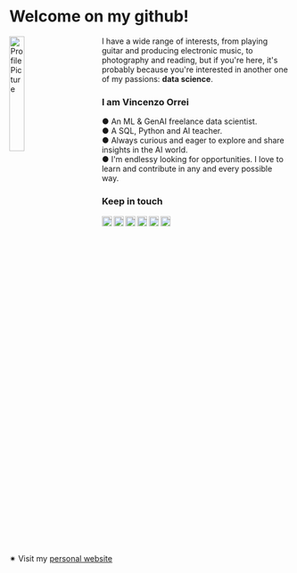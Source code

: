 # Welcome on my github! 

<!-- Immagine del profilo con margine a destra -->
<img 
  align="left" 
  alt="Profile Picture" 
  src="https://github.com/vincenzorrei/vincenzorrei/blob/main/Vincenzo%20Orrei%20-%20Profile%20Picture.JPG" 
  style="width: 23%; margin-right: 50px;" 
/>

<!-- Testo a destra dell'immagine -->
<p>
  I have a wide range of interests, from playing guitar and producing electronic music, to photography and reading, but if you're here, it's probably because you're interested in another one of my passions: <b>data science</b>.
</p>

### I am Vincenzo Orrei

<p>
●   An ML & GenAI freelance data scientist.<br />
●   A SQL, Python and AI teacher.<br />
●   Always curious and eager to explore and share insights in the AI world. <br />
●   I'm endlessy looking for opportunities. I love to learn and contribute in any and every possible way.<br />
</p>


### Keep in touch
<a href="https://x.com/vincenzo_orrei">
  <img align="left" alt="Vincenzo's X" width="18px" src="https://cdn.simpleicons.org/x/ffffff" />
</a>
<a href="https://www.linkedin.com/in/vincenzo-orrei/">
  <img align="left" alt="Vincenzo's LinkedIn" width="18px" src="https://cdn.simpleicons.org/linkedin/ffffff](https://cdn.jsdelivr.net/npm/simple-icons@v8/icons/linkedin.svg" />
</a>
<a href="https://github.com/vincenzorrei">
  <img align="left" alt="Vincenzo's Github" width="18px" src="https://cdn.simpleicons.org/github/ffffff" />
</a>
<a href="https://t.me/VinVincent1">
  <img align="left" alt="Vincenzo's Telegram" width="18px" src="https://cdn.simpleicons.org/telegram/ffffff" />
</a>
<a href="https://www.instagram.com/vin.orrei/">
  <img align="left" alt="Vincenzo's Instagram" width="18px" src="https://cdn.simpleicons.org/instagram/ffffff" />
</a>
<a href="https://www.kaggle.com/vincenzoorrei">
  <img align="left" alt="Vincenzo's Kaggle" width="18px" src="https://cdn.simpleicons.org/kaggle/ffffff" />
</a>

<br clear="left" />
<br />

<p>🟎 Visit my <a href="https://vincenzorrei.com">personal website</a></p>


<!--
**vincenzorrei/vincenzorrei** is a ✨ _special_ ✨ repository because its `README.md` (this file) appears on your GitHub profile.

Here are some ideas to get you started:

- 🔭 I’m currently working on ...
- 🌱 I’m currently learning ...
- 👯 I’m looking to collaborate on ...
- 🤔 I’m looking for help with ...
- 💬 Ask me about ...
- 📫 How to reach me: ...
- 😄 Pronouns: ...
- ⚡ Fun fact: ...
-->
